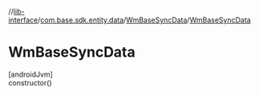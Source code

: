 //[lib-interface](../../../index.md)/[com.base.sdk.entity.data](../index.md)/[WmBaseSyncData](index.md)/[WmBaseSyncData](-wm-base-sync-data.md)

# WmBaseSyncData

[androidJvm]\
constructor()
